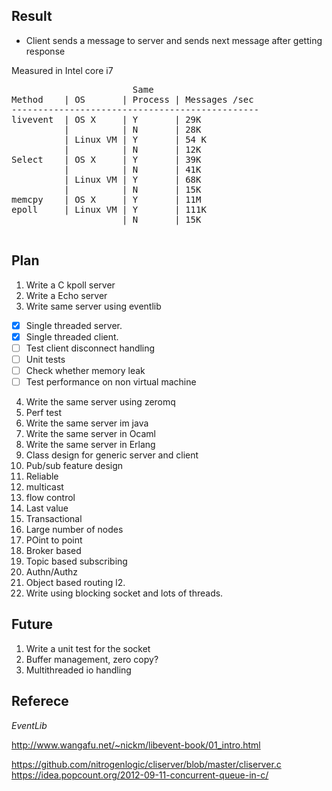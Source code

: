 Result
--------------------------------------

- Client sends a message to server and sends next message after getting response

Measured in Intel core i7

<pre>
                       Same
Method    | OS       | Process | Messages /sec
-----------------------------------------------
livevent  | OS X     | Y       | 29K
          |          | N       | 28K 
          | Linux VM | Y       | 54 K
          |          | N       | 12K
Select    | OS X     | Y       | 39K
          |          | N       | 41K
          | Linux VM | Y       | 68K
          |          | N       | 15K
memcpy    | OS X     | Y       | 11M
epoll     | Linux VM | Y       | 111K
                     | N       | 15K

</pre>

Plan
------------------------------------
1. Write a C kpoll server
2. Write a Echo server
3. Write same server using eventlib

- [x] Single threaded server.
- [x] Single threaded client.
- [ ] Test client disconnect handling
- [ ] Unit tests
- [ ] Check whether memory leak
- [ ] Test performance on non virtual machine

4. Write the same server using zeromq
5. Perf test
6. Write the same server im java
7. Write the same server in Ocaml
8. Write the same server in Erlang
9. Class design for generic server and client
10. Pub/sub feature design
   1. Reliable
   2. multicast
   3. flow control
   4. Last value
   5. Transactional
   6. Large number of nodes
   7. POint to point
   8. Broker based
   9. Topic based subscribing
   10. Authn/Authz
   11. Object based routing
   l2. 
11. Write using blocking socket and lots of threads.


Future
--------------------------------
1. Write a unit test for the socket
1. Buffer management, zero copy?
2. Multithreaded io handling

Referece
-------------------------------
*EventLib*

http://www.wangafu.net/~nickm/libevent-book/01_intro.html

https://github.com/nitrogenlogic/cliserver/blob/master/cliserver.c
https://idea.popcount.org/2012-09-11-concurrent-queue-in-c/


